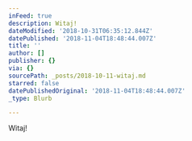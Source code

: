 ```yaml
---
inFeed: true
description: Witaj!
dateModified: '2018-10-31T06:35:12.844Z'
datePublished: '2018-11-04T18:48:44.007Z'
title: ''
author: []
publisher: {}
via: {}
sourcePath: _posts/2018-10-11-witaj.md
starred: false
datePublishedOriginal: '2018-11-04T18:48:44.007Z'
_type: Blurb

---
```

Witaj!